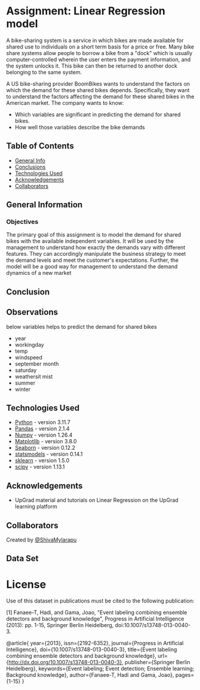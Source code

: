 # Assignment: Linear Regression model 
A bike-sharing system is a service in which bikes are made available for shared use to individuals on a short term basis for a price or free. Many bike share systems allow people to borrow a bike from a "dock" which is usually computer-controlled wherein the user enters the payment information, and the system unlocks it. This bike can then be returned to another dock belonging to the same system.

A US bike-sharing provider BoomBikes wants to understand the factors on which the demand for these shared bikes depends. Specifically, they want to understand the factors affecting the demand for these shared bikes in the American market. The company wants to know:

- Which variables are significant in predicting the demand for shared bikes.
- How well those variables describe the bike demands

## Table of Contents

- [General Info](#general-information)
- [Conclusions](#conclusions)
- [Technologies Used](#technologies-used)
- [Acknowledgements](#acknowledgements)
- [Collaborators](#collaborators)

<!-- You can include any other section that is pertinent to your problem -->

## General Information

### Objectives

The primary goal of this assignment is to model the demand for shared bikes with the available independent variables. It will be used by the management to understand how exactly the demands vary with different features. They can accordingly manipulate the business strategy to meet the demand levels and meet the customer's expectations. Further, the model will be a good way for management to understand the demand dynamics of a new market

## Conclusion

## Observations 

below variables helps to predict the demand for shared bikes

- year
- workingday
- temp
- windspeed 
- september month
- saturday
- weathersit mist  
- summer
- winter

    
## Technologies Used

- [Python](https://www.python.org/) - version 3.11.7
- [Pandas](https://pandas.pydata.org/) - version 2.1.4
- [Numpy](https://numpy.org/) - version 1.26.4
- [Matplotlib](https://matplotlib.org/) - version 3.8.0
- [Seaborn](https://seaborn.pydata.org/) - version 0.12.2
- [statsmodels](https://www.statsmodels.org/stable/install.html) - version 0.14.1
- [sklearn](https://pypi.org/project/scikit-learn/#:~:text=scikit%2Dlearn%20requires%3A,Python%20(%3E%3D%203.9)) - version 1.5.0
- [scipy](https://docs.scipy.org/doc/scipy/dev/toolchain.html) - version 1.13.1


## Acknowledgements

- UpGrad material and tutorials on Linear Regression on the UpGrad learning platform

## Collaborators

Created by [@ShivaMylarapu](https://github.com/mrsivanandareddy) 

## Data Set

License
=========================================
Use of this dataset in publications must be cited to the following publication:

[1] Fanaee-T, Hadi, and Gama, Joao, "Event labeling combining ensemble detectors and background knowledge", Progress in Artificial Intelligence (2013): pp. 1-15, Springer Berlin Heidelberg, doi:10.1007/s13748-013-0040-3.

@article{
	year={2013},
	issn={2192-6352},
	journal={Progress in Artificial Intelligence},
	doi={10.1007/s13748-013-0040-3},
	title={Event labeling combining ensemble detectors and background knowledge},
	url={http://dx.doi.org/10.1007/s13748-013-0040-3},
	publisher={Springer Berlin Heidelberg},
	keywords={Event labeling; Event detection; Ensemble learning; Background knowledge},
	author={Fanaee-T, Hadi and Gama, Joao},
	pages={1-15}
}

